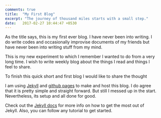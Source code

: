 ```yaml
---
comments: true
title:  "My First Blog"
excerpt: "The journey of thousand miles starts with a small step."
date:   2017-02-27 10:44:47 +0530
---
```


As the title says, this is my first ever blog. I have never been into writing. I do write codes and occasionally improvise documents of my friends but have never been into writing stuff from my mind. 

This is my new experiment to which I remember I wanted to do from a very long time. I wish to write weekly blog about the things I read and things I feel to share. 

To finish this quick short and first blog I would like to share the thought 

I am using [Jekyll][jekyll] and [github pages][gh-pages] to make and host this blog. I do agree that it is pretty simple and straight forward. But still I messed up in the start. Nevertheless, its setup and all done for good. 

Check out the [Jekyll docs][jekyll-docs] for more info on how to get the most out of Jekyll. Also, you can follow any tutorial to get started. 

[jekyll]: https://jekyllrb.com/
[gh-pages]:   https://pages.github.com/
[jekyll-docs]: https://jekyllrb.com/docs/

